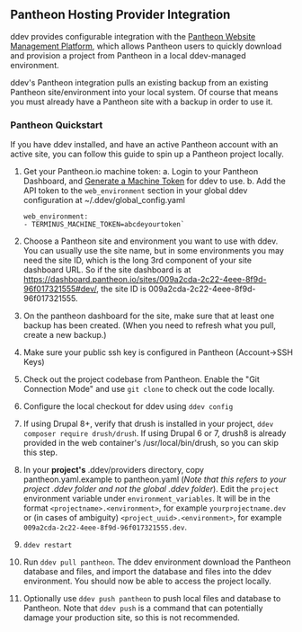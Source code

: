 ## Pantheon Hosting Provider Integration

ddev provides configurable integration with the [Pantheon Website Management Platform](https://pantheon.io/), which allows Pantheon users to quickly download and provision a project from Pantheon in a local ddev-managed environment.

ddev's Pantheon integration pulls an existing backup from an existing Pantheon site/environment into your local system. Of course that means you must already have a Pantheon site with a backup in order to use it.

### Pantheon Quickstart

If you have ddev installed, and have an active Pantheon account with an active site, you can follow this guide to spin up a Pantheon project locally.

1. Get your Pantheon.io machine token:
   a. Login to your Pantheon Dashboard, and [Generate a Machine Token](https://pantheon.io/docs/machine-tokens/) for ddev to use.
   b. Add the API token to the `web_environment` section in your global ddev configuration at ~/.ddev/global_config.yaml

   ```
   web_environment:
   - TERMINUS_MACHINE_TOKEN=abcdeyourtoken`
   ```

2. Choose a Pantheon site and environment you want to use with ddev. You can usually use the site name, but in some environments you may need the site ID, which is the long 3rd component of your site dashboard URL. So if the site dashboard is at <https://dashboard.pantheon.io/sites/009a2cda-2c22-4eee-8f9d-96f017321555#dev/>, the site ID is 009a2cda-2c22-4eee-8f9d-96f017321555.

3. On the pantheon dashboard for the site, make sure that at least one backup has been created. (When you need to refresh what you pull, create a new backup.)

4. Make sure your public ssh key is configured in Pantheon (Account->SSH Keys)

5. Check out the project codebase from Pantheon. Enable the "Git Connection Mode" and use `git clone` to check out the code locally.

6. Configure the local checkout for ddev using `ddev config`

7. If using Drupal 8+, verify that drush is installed in your project, `ddev composer require drush/drush`. If using Drupal 6 or 7, drush8 is already provided in the web container's /usr/local/bin/drush, so you can skip this step.

8. In your **project's** .ddev/providers directory, copy pantheon.yaml.example to pantheon.yaml (_Note that this refers to your project .ddev folder and not the global .ddev folder_).  Edit the `project` environment variable under `environment_variables`. It will be in the format `<projectname>.<environment>`, for example `yourprojectname.dev` or (in cases of ambiguity) `<project_uuid>.<environment>`, for example `009a2cda-2c22-4eee-8f9d-96f017321555.dev`.  

9. `ddev restart`

10. Run `ddev pull pantheon`. The ddev environment  download the Pantheon database and files, and import the database and files into the ddev environment. You should now be able to access the project locally.

11. Optionally use `ddev push pantheon` to push local files and database to Pantheon. Note that `ddev push` is a command that can potentially damage your production site, so this is not recommended.
